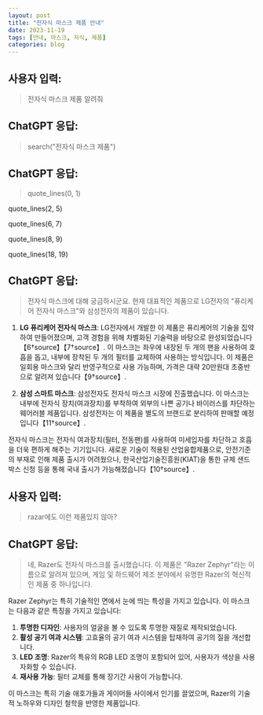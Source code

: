 ```yaml
---
layout: post
title: "전자식 마스크 제품 안내"
date: 2023-11-19
tags: [안내, 마스크, 자식, 제품]
categories: blog
---
```


## 사용자 입력:
> 전자식 마스크 제품 알려줘

## ChatGPT 응답:
> search("전자식 마스크 제품")

## ChatGPT 응답:
> quote_lines(0, 1)

quote_lines(2, 5)

quote_lines(6, 7)

quote_lines(8, 9)

quote_lines(18, 19)

## ChatGPT 응답:
> 전자식 마스크에 대해 궁금하시군요. 현재 대표적인 제품으로 LG전자의 "퓨리케어 전자식 마스크"와 삼성전자의 제품이 있습니다.

1. **LG 퓨리케어 전자식 마스크**: LG전자에서 개발한 이 제품은 퓨리케어의 기술을 집약하여 만들어졌으며, 고객 경험을 위해 차별화된 기술력을 바탕으로 완성되었습니다【6†source】【7†source】. 이 마스크는 좌우에 내장된 두 개의 팬을 사용하여 호흡을 돕고, 내부에 장착된 두 개의 필터를 교체하여 사용하는 방식입니다. 이 제품은 일회용 마스크와 달리 반영구적으로 사용 가능하며, 가격은 대략 20만원대 초중반으로 알려져 있습니다【9†source】.

2. **삼성 스마트 마스크**: 삼성전자도 전자식 마스크 시장에 진출했습니다. 이 마스크는 내부에 전자식 장치(여과장치)를 부착하여 외부의 나쁜 공기나 바이러스를 차단하는 웨어러블 제품입니다. 삼성전자는 이 제품을 별도의 브랜드로 분리하여 판매할 예정입니다【11†source】.

전자식 마스크는 전자식 여과장치(필터, 전동팬)를 사용하여 미세입자를 차단하고 호흡을 더욱 편하게 해주는 기기입니다. 새로운 기술이 적용된 산업융합제품으로, 안전기준의 부재로 인해 제품 출시가 어려웠으나, 한국산업기술진흥원(KIAT)을 통한 규제 샌드박스 신청 등을 통해 국내 출시가 가능해졌습니다【10†source】.

## 사용자 입력:
> razar에도 이런 제품있지 않아?

## ChatGPT 응답:
> 네, Razer도 전자식 마스크를 출시했습니다. 이 제품은 "Razer Zephyr"라는 이름으로 알려져 있으며, 게임 및 하드웨어 제조 분야에서 유명한 Razer의 혁신적인 제품 중 하나입니다.

Razer Zephyr는 특히 기술적인 면에서 눈에 띄는 특성을 가지고 있습니다. 이 마스크는 다음과 같은 특징을 가지고 있습니다:

1. **투명한 디자인**: 사용자의 얼굴을 볼 수 있도록 투명한 재질로 제작되었습니다.
2. **활성 공기 여과 시스템**: 고효율의 공기 여과 시스템을 탑재하여 공기의 질을 개선합니다.
3. **LED 조명**: Razer의 특유의 RGB LED 조명이 포함되어 있어, 사용자가 색상을 사용자화할 수 있습니다.
4. **재사용 가능**: 필터 교체를 통해 장기간 사용이 가능합니다.

이 마스크는 특히 기술 애호가들과 게이머들 사이에서 인기를 끌었으며, Razer의 기술적 노하우와 디자인 철학을 반영한 제품입니다.

